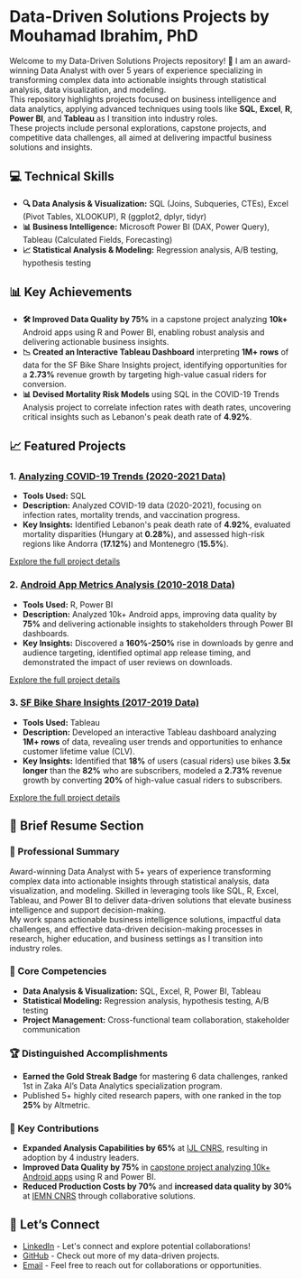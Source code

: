 # Data-Driven Solutions Projects by Mouhamad Ibrahim, PhD

Welcome to my Data-Driven Solutions Projects repository! 🧠 I am an award-winning Data Analyst with over 5 years of experience specializing in transforming complex data into actionable insights through statistical analysis, data visualization, and modeling.  
This repository highlights projects focused on business intelligence and data analytics, applying advanced techniques using tools like **SQL**, **Excel**, **R**, **Power BI**, and **Tableau** as I transition into industry roles.  
These projects include personal explorations, capstone projects, and competitive data challenges, all aimed at delivering impactful business solutions and insights.

## 💻 Technical Skills

- **🔍 Data Analysis & Visualization:** SQL (Joins, Subqueries, CTEs), Excel (Pivot Tables, XLOOKUP), R (ggplot2, dplyr, tidyr)
- **📊 Business Intelligence:** Microsoft Power BI (DAX, Power Query), Tableau (Calculated Fields, Forecasting)
- **📈 Statistical Analysis & Modeling:** Regression analysis, A/B testing, hypothesis testing

## 📊 Key Achievements

- **🛠 Improved Data Quality by 75%** in a capstone project analyzing **10k+** Android apps using R and Power BI, enabling robust analysis and delivering actionable business insights.
- **📉 Created an Interactive Tableau Dashboard** interpreting **1M+ rows** of data for the SF Bike Share Insights project, identifying opportunities for a **2.73%** revenue growth by targeting high-value casual riders for conversion.
- **📊 Devised Mortality Risk Models** using SQL in the COVID-19 Trends Analysis project to correlate infection rates with death rates, uncovering critical insights such as Lebanon's peak death rate of **4.92%**.

## 📈 Featured Projects

### 1. [Analyzing COVID-19 Trends (2020-2021 Data)](Analyzing%20COVID-19%20Trends%20(2020-2021%20Data)/README.md)
- **Tools Used:** SQL
- **Description:** Analyzed COVID-19 data (2020-2021), focusing on infection rates, mortality trends, and vaccination progress. 
- **Key Insights:** Identified Lebanon's peak death rate of **4.92%**, evaluated mortality disparities (Hungary at **0.28%**), and assessed high-risk regions like Andorra (**17.12%**) and Montenegro (**15.5%**).

[Explore the full project details](Analyzing%20COVID-19%20Trends%20(2020-2021%20Data)/README.md)

### 2. [Android App Metrics Analysis (2010-2018 Data)](Android%20App%20Metrics%20Analysis%20(2010-2018%20Data)/README.md)
- **Tools Used:** R, Power BI
- **Description:** Analyzed 10k+ Android apps, improving data quality by **75%** and delivering actionable insights to stakeholders through Power BI dashboards.
- **Key Insights:** Discovered a **160%-250%** rise in downloads by genre and audience targeting, identified optimal app release timing, and demonstrated the impact of user reviews on downloads.

[Explore the full project details](Android%20App%20Metrics%20Analysis%20(2010-2018%20Data)/README.md)

### 3. [SF Bike Share Insights (2017-2019 Data)](SF%20Bike%20Share%20Insights%20(2017-2019%20Data)/README.md)
- **Tools Used:** Tableau
- **Description:** Developed an interactive Tableau dashboard analyzing **1M+ rows** of data, revealing user trends and opportunities to enhance customer lifetime value (CLV).
- **Key Insights:** Identified that **18%** of users (casual riders) use bikes **3.5x longer** than the **82%** who are subscribers, modeled a **2.73%** revenue growth by converting **20%** of high-value casual riders to subscribers.

[Explore the full project details](SF%20Bike%20Share%20Insights%20(2017-2019%20Data)/README.md)

## 👔 Brief Resume Section

### 📄 Professional Summary
Award-winning Data Analyst with 5+ years of experience transforming complex data into actionable insights through statistical analysis, data visualization, and modeling. Skilled in leveraging tools like SQL, R, Excel, Tableau, and Power BI to deliver data-driven solutions that elevate business intelligence and support decision-making.  
My work spans actionable business intelligence solutions, impactful data challenges, and effective data-driven decision-making processes in research, higher education, and business settings as I transition into industry roles.

### 🚀 Core Competencies
- **Data Analysis & Visualization:** SQL, Excel, R, Power BI, Tableau
- **Statistical Modeling:** Regression analysis, hypothesis testing, A/B testing
- **Project Management:** Cross-functional team collaboration, stakeholder communication

### 🏆 Distinguished Accomplishments
- **Earned the Gold Streak Badge** for mastering 6 data challenges, ranked 1st in Zaka AI’s Data Analytics specialization program.
- Published 5+ highly cited research papers, with one ranked in the top **25%** by Altmetric.

### 📌 Key Contributions
- **Expanded Analysis Capabilities by 65%** at [IJL CNRS](https://github.com/mouhamaadibrahim/Analytics-Research-Projects#phd-research-bioimpedance-modeling-and-sensor-optimization), resulting in adoption by 4 industry leaders.
- **Improved Data Quality by 75%** in [capstone project analyzing 10k+ Android apps](Android%20App%20Metrics%20Analysis%20(2010-2018%20Data)/README.md) using R and Power BI.
- **Reduced Production Costs by 70%** and **increased data quality by 30%** at [IEMN CNRS](https://github.com/mouhamaadibrahim/Analytics-Research-Projects#post-doc-research) through collaborative solutions.

## 🤝 Let’s Connect
- [LinkedIn](https://www.linkedin.com/in/mouhamaadibrahim) - Let's connect and explore potential collaborations!
- [GitHub](https://github.com/mouhamaadibrahim) - Check out more of my data-driven projects.
- [Email](mailto:mouhamaad.ibrahim@gmail.com) - Feel free to reach out for collaborations or opportunities.
